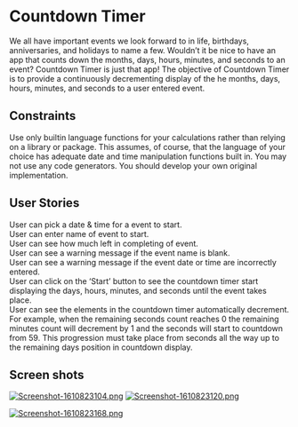 # Countdown Timer
We all have important events we look forward to in life, birthdays, anniversaries, and holidays to name a few. Wouldn’t it be nice to have an app that counts down the months, days, hours, minutes, and seconds to an event? Countdown Timer is just that app!
The objective of Countdown Timer is to provide a continuously decrementing display of the he months, days, hours, minutes, and seconds to a user entered event.

## Constraints
Use only builtin language functions for your calculations rather than relying on a library or package. This assumes, of course, that the language of your choice has adequate date and time manipulation functions built in.
You may not use any code generators. You should develop your own original implementation.

## User Stories
User can pick a date & time for a event to start.  
User can enter name of event to start.  
User can see how much left in completing of event.  
User can see a warning message if the event name is blank.  
User can see a warning message if the event date or time are incorrectly entered.  
User can click on the ‘Start’ button to see the countdown timer start displaying the days, hours, minutes, and seconds until the event takes place.  
User can see the elements in the countdown timer automatically decrement. For example, when the remaining seconds count reaches 0 the remaining minutes count will decrement by 1 and the seconds will start to countdown from 59. This progression must take place from seconds all the way up to the remaining days position in countdown display.  

## Screen shots

[![Screenshot-1610823104.png](https://i.postimg.cc/CLB2rNs7/Screenshot-1610823104.png)](https://postimg.cc/Mvwtv14f)
[![Screenshot-1610823120.png](https://i.postimg.cc/sgJb52cC/Screenshot-1610823120.png)](https://postimg.cc/FY7P4N8T)

[![Screenshot-1610823168.png](https://i.postimg.cc/GhCMzC9L/Screenshot-1610823168.png)](https://postimg.cc/hh2bPN96)
